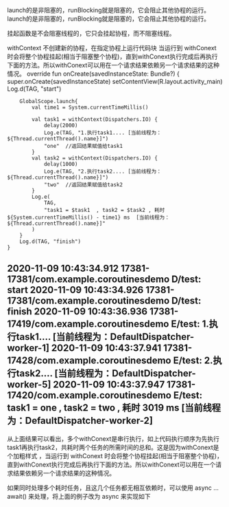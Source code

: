 launch的是非阻塞的，runBlocking就是阻塞的，它会阻止其他协程的运行。launch的是非阻塞的，runBlocking就是阻塞的，它会阻止其他协程的运行。

挂起函数是不会阻塞线程的，它只会挂起协程，而不阻塞线程。

withContext 不创建新的协程，在指定协程上运行代码块
当运行到 withConext 时会将整个协程挂起(相当于阻塞整个协程)，直到withConext执行完成后再执行下面的方法。所以withConext可以用在一个请求结果依赖另一个请求结果的这种情况。
override fun onCreate(savedInstanceState: Bundle?) {
        super.onCreate(savedInstanceState)
        setContentView(R.layout.activity_main)
        Log.d(TAG, "start")

        GlobalScope.launch{
            val time1 = System.currentTimeMillis()

            val task1 = withContext(Dispatchers.IO) {
                delay(2000)
                Log.e(TAG, "1.执行task1.... [当前线程为：${Thread.currentThread().name}]")
                "one"  //返回结果赋值给task1
            }
            val task2 = withContext(Dispatchers.IO) {
                delay(1000)
                Log.e(TAG, "2.执行task2.... [当前线程为：${Thread.currentThread().name}]")
                "two"  //返回结果赋值给task2
            }
            Log.e(
                TAG,
                "task1 = $task1  , task2 = $task2 , 耗时 ${System.currentTimeMillis() - time1} ms  [当前线程为：${Thread.currentThread().name}]"
            )
        }
        Log.d(TAG, "finish")
    }

2020-11-09 10:43:34.912 17381-17381/com.example.coroutinesdemo D/test: start
2020-11-09 10:43:34.926 17381-17381/com.example.coroutinesdemo D/test: finish
2020-11-09 10:43:36.936 17381-17419/com.example.coroutinesdemo E/test: 1.执行task1.... [当前线程为：DefaultDispatcher-worker-1]
2020-11-09 10:43:37.941 17381-17428/com.example.coroutinesdemo E/test: 2.执行task2.... [当前线程为：DefaultDispatcher-worker-5]
2020-11-09 10:43:37.947 17381-17420/com.example.coroutinesdemo E/test: task1 = one  , task2 = two , 耗时 3019 ms  [当前线程为：DefaultDispatcher-worker-2]
-------
从上面结果可以看出，多个withConext是串行执行，如上代码执行顺序为先执行task1再执行task2，共耗时两个任务的所需时间的总和。这是因为withConext是个加粗样式 ，当运行到 withConext 时会将整个协程挂起(相当于阻塞整个协程)，直到withConext执行完成后再执行下面的方法。所以withConext可以用在一个请求结果依赖另一个请求结果的这种情况。

如果同时处理多个耗时任务，且这几个任务都无相互依赖时，可以使用 async … await() 来处理，将上面的例子改为 async 来实现如下